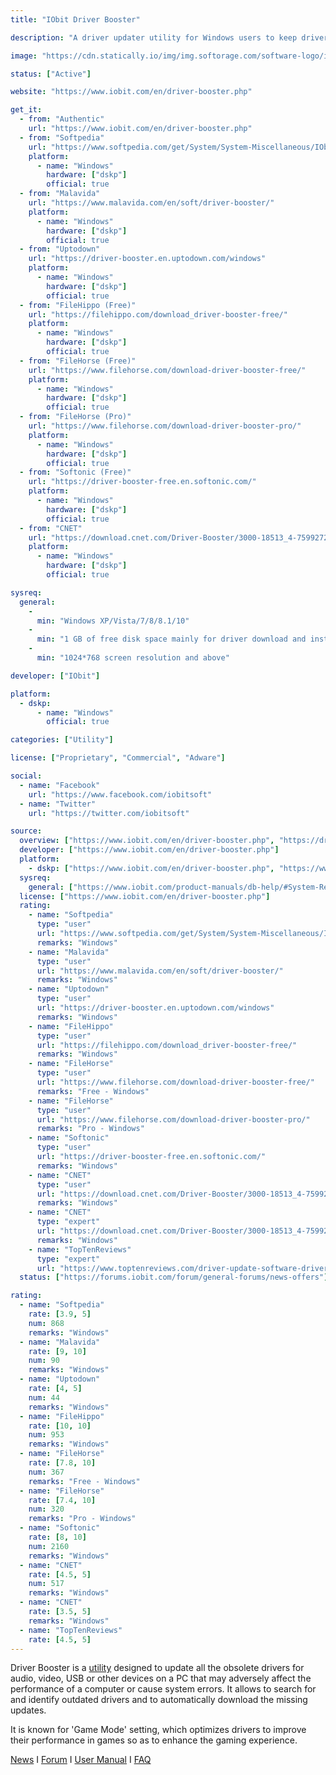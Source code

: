 ```yaml
---
title: "IObit Driver Booster"

description: "A driver updater utility for Windows users to keep drivers and game components up to date"

image: "https://cdn.statically.io/img/img.softorage.com/software-logo/iobit-driver-booster.png?h=64"

status: ["Active"]

website: "https://www.iobit.com/en/driver-booster.php"

get_it:
  - from: "Authentic"
    url: "https://www.iobit.com/en/driver-booster.php"
  - from: "Softpedia"
    url: "https://www.softpedia.com/get/System/System-Miscellaneous/IObit-Driver-Booster.shtml"
    platform:
      - name: "Windows"
        hardware: ["dskp"]
        official: true
  - from: "Malavida"
    url: "https://www.malavida.com/en/soft/driver-booster/"
    platform:
      - name: "Windows"
        hardware: ["dskp"]
        official: true
  - from: "Uptodown"
    url: "https://driver-booster.en.uptodown.com/windows"
    platform:
      - name: "Windows"
        hardware: ["dskp"]
        official: true
  - from: "FileHippo (Free)"
    url: "https://filehippo.com/download_driver-booster-free/"
    platform:
      - name: "Windows"
        hardware: ["dskp"]
        official: true
  - from: "FileHorse (Free)"
    url: "https://www.filehorse.com/download-driver-booster-free/"
    platform:
      - name: "Windows"
        hardware: ["dskp"]
        official: true
  - from: "FileHorse (Pro)"
    url: "https://www.filehorse.com/download-driver-booster-pro/"
    platform:
      - name: "Windows"
        hardware: ["dskp"]
        official: true
  - from: "Softonic (Free)"
    url: "https://driver-booster-free.en.softonic.com/"
    platform:
      - name: "Windows"
        hardware: ["dskp"]
        official: true
  - from: "CNET"
    url: "https://download.cnet.com/Driver-Booster/3000-18513_4-75992725.html"
    platform:
      - name: "Windows"
        hardware: ["dskp"]
        official: true

sysreq:
  general:
    -
      min: "Windows XP/Vista/7/8/8.1/10"
    -
      min: "1 GB of free disk space mainly for driver download and installation"
    -
      min: "1024*768 screen resolution and above"

developer: ["IObit"]

platform:
  - dskp:
      - name: "Windows"
        official: true

categories: ["Utility"]

license: ["Proprietary", "Commercial", "Adware"]

social:
  - name: "Facebook"
    url: "https://www.facebook.com/iobitsoft"
  - name: "Twitter"
    url: "https://twitter.com/iobitsoft"

source:
  overview: ["https://www.iobit.com/en/driver-booster.php", "https://driver-booster.en.uptodown.com/windows"]
  developer: ["https://www.iobit.com/en/driver-booster.php"]
  platform:
    - dskp: ["https://www.iobit.com/en/driver-booster.php", "https://www.iobit.com/product-manuals/db-help/#System-Requirements"]
  sysreq:
    general: ["https://www.iobit.com/product-manuals/db-help/#System-Requirements"]
  license: ["https://www.iobit.com/en/driver-booster.php"]
  rating:
    - name: "Softpedia"
      type: "user"
      url: "https://www.softpedia.com/get/System/System-Miscellaneous/IObit-Driver-Booster.shtml"
      remarks: "Windows"
    - name: "Malavida"
      type: "user"
      url: "https://www.malavida.com/en/soft/driver-booster/"
      remarks: "Windows"
    - name: "Uptodown"
      type: "user"
      url: "https://driver-booster.en.uptodown.com/windows"
      remarks: "Windows"
    - name: "FileHippo"
      type: "user"
      url: "https://filehippo.com/download_driver-booster-free/"
      remarks: "Windows"
    - name: "FileHorse"
      type: "user"
      url: "https://www.filehorse.com/download-driver-booster-free/"
      remarks: "Free - Windows"
    - name: "FileHorse"
      type: "user"
      url: "https://www.filehorse.com/download-driver-booster-pro/"
      remarks: "Pro - Windows"
    - name: "Softonic"
      type: "user"
      url: "https://driver-booster-free.en.softonic.com/"
      remarks: "Windows"
    - name: "CNET"
      type: "user"
      url: "https://download.cnet.com/Driver-Booster/3000-18513_4-75992725.html"
      remarks: "Windows"
    - name: "CNET"
      type: "expert"
      url: "https://download.cnet.com/Driver-Booster/3000-18513_4-75992725.html"
      remarks: "Windows"
    - name: "TopTenReviews"
      type: "expert"
      url: "https://www.toptenreviews.com/driver-update-software-driver-booster-review"
  status: ["https://forums.iobit.com/forum/general-forums/news-offers"]

rating:
  - name: "Softpedia"
    rate: [3.9, 5]
    num: 868
    remarks: "Windows"
  - name: "Malavida"
    rate: [9, 10]
    num: 90
    remarks: "Windows"
  - name: "Uptodown"
    rate: [4, 5]
    num: 44
    remarks: "Windows"
  - name: "FileHippo"
    rate: [10, 10]
    num: 953
    remarks: "Windows"
  - name: "FileHorse"
    rate: [7.8, 10]
    num: 367
    remarks: "Free - Windows"
  - name: "FileHorse"
    rate: [7.4, 10]
    num: 320
    remarks: "Pro - Windows"
  - name: "Softonic"
    rate: [8, 10]
    num: 2160
    remarks: "Windows"
  - name: "CNET"
    rate: [4.5, 5]
    num: 517
    remarks: "Windows"
  - name: "CNET"
    rate: [3.5, 5]
    remarks: "Windows"
  - name: "TopTenReviews"
    rate: [4.5, 5]
---
```

  Driver Booster is a [utility](/categories/utility/) designed to update all the obsolete drivers for audio, video, USB or other devices on a PC that may adversely affect the performance of a computer or cause system errors. It allows to search for and identify outdated drivers and to automatically download the missing updates.
  
  It is known for 'Game Mode' setting, which optimizes drivers to improve their performance in games so as to enhance the gaming experience.
  
  [News](https://forums.iobit.com/forum/general-forums/news-offers)  I  [Forum](https://forums.iobit.com/)  I  [User Manual](https://www.iobit.com/product-manuals/db-help/)  I  [FAQ](https://www.iobit.com/en/allfaq.php#p109)


